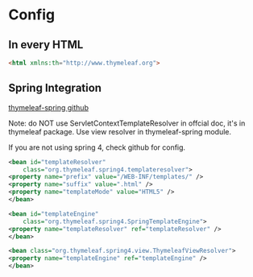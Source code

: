 # Config

## In every HTML

```html
<html xmlns:th="http://www.thymeleaf.org">
```

## Spring Integration

[thymeleaf-spring github](https://github.com/thymeleaf/thymeleaf-spring)

Note: do NOT use ServletContextTemplateResolver in offcial doc, it's in thymeleaf package.
Use view resolver in thymeleaf-spring module.

If you are not using spring 4, check github for config.

```xml
<bean id="templateResolver"
    class="org.thymeleaf.spring4.templateresolver">
<property name="prefix" value="/WEB-INF/templates/" />
<property name="suffix" value=".html" />
<property name="templateMode" value="HTML5" />
</bean>

<bean id="templateEngine"
    class="org.thymeleaf.spring4.SpringTemplateEngine">
<property name="templateResolver" ref="templateResolver" />
</bean>

<bean class="org.thymeleaf.spring4.view.ThymeleafViewResolver">
<property name="templateEngine" ref="templateEngine" />
</bean>
```